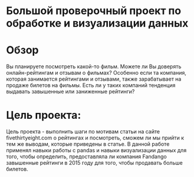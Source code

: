 # Большой проверочный проект по обработке и визуализации данных 

# Обзор
Вы планируете посмотреть какой-то фильм. 
Можете ли Вы доверять онлайн-рейтингам и отзывам о фильмах? 
Особенно если та компания, которая занимается рейтингами и отзывами, также зарабатывает на продаже билетов на фильмы. 
Есть ли у таких компаний тенденция выдавать завышенные или заниженные рейтинги?
# Цель проекта:
Цель проекта - выполнить шаги по мотивам статьи на сайте fivethirtyeight.com о рейтингах и посмотреть, сможем ли мы прийти к тем же выводам, 
которые приведены в статье. В данной работе применял навыки работы с pandas и навыки визуализации данных для того, чтобы определить, 
предоставляла ли компания Fandango завышенные рейтинги в 2015 году для того, чтобы продавать больше билетов.
